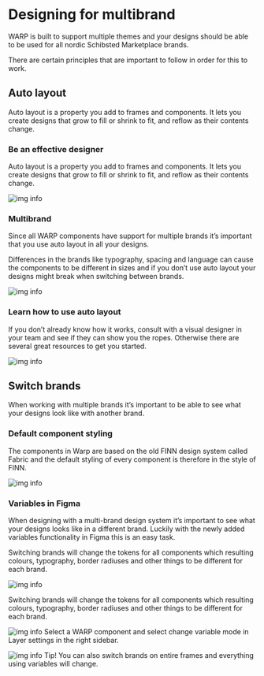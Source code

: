 # Designing for multibrand
WARP is built to support multiple themes and your designs should be able to be used for all nordic Schibsted Marketplace brands.

There are certain principles that are important to follow in order for this to work.

## Auto layout
Auto layout is a property you add to frames and components. It lets you create designs that grow to fill or shrink to fit, and reflow as their contents change.

### Be an effective designer
Auto layout is a property you add to frames and components. It lets you create designs that grow to fill or shrink to fit, and reflow as their contents change.

![img info](https://i.imgur.com/OvMZBs9.jpg)

### Multibrand
Since all WARP components have support for multiple brands it’s important that you use auto layout in all your designs.

Differences in the brands like typography, spacing and language can cause the components to be different in sizes and if you don’t use auto layout your designs might break when switching between brands.

![img info](https://i.imgur.com/OvMZBs9.jpg)

### Learn how to use auto layout
If you don’t already know how it works, consult with a visual designer in your team and see if they can show you the ropes. Otherwise there are several great resources to get you started.

![img info](https://i.imgur.com/OvMZBs9.jpg)

## Switch brands
When working with multiple brands it’s important to be able to see what your designs look like with another brand.

### Default component styling
The components in Warp are based on the old FINN design system called Fabric and the default styling of every component is therefore in the style of FINN.

![img info](https://i.imgur.com/OvMZBs9.jpg)

### Variables in Figma
When designing with a multi-brand design system it’s important to see what your designs looks like in a different brand. Luckily with the newly added variables functionality in Figma this is an easy task.

Switching brands will change the tokens for all components which resulting colours, typography, border radiuses and other things to be different for each brand.

![img info](https://i.imgur.com/OvMZBs9.jpg)

Switching brands will change the tokens for all components which resulting colours, typography, border radiuses and other things to be different for each brand.

![img info](https://i.imgur.com/OvMZBs9.jpg)
Select a WARP component and select change variable mode in Layer settings in the right sidebar.

![img info](https://i.imgur.com/OvMZBs9.jpg)
Tip! You can also switch brands on entire frames and everything using variables will change.